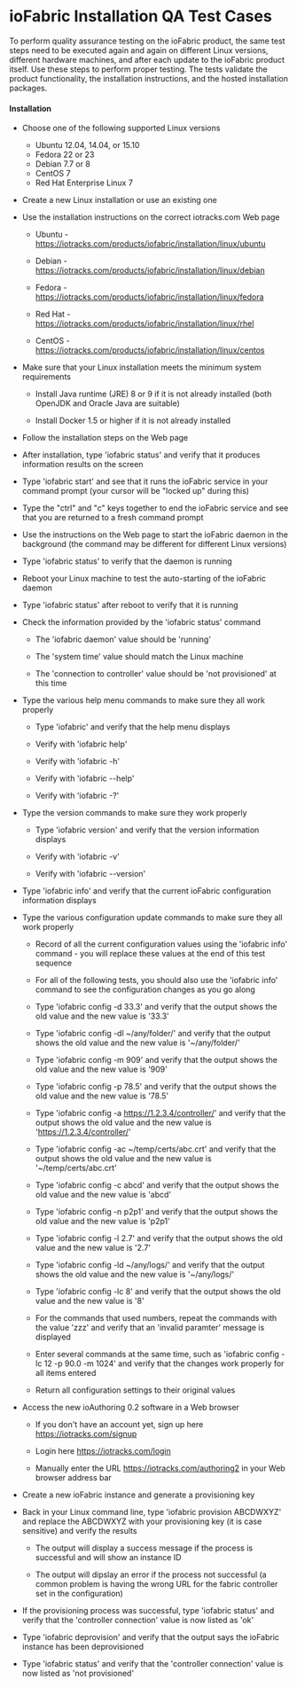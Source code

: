 # ioFabric Installation QA Test Cases

To perform quality assurance testing on the ioFabric product, the same test steps need to be executed again and again on different Linux versions, different hardware machines, and after each update to the ioFabric product itself. Use these steps to perform proper testing. The tests validate the product functionality, the installation instructions, and the hosted installation packages.

#### Installation

* Choose one of the following supported Linux versions

	* Ubuntu 12.04, 14.04, or 15.10
	* Fedora 22 or 23
	* Debian 7.7 or 8
	* CentOS 7
	* Red Hat Enterprise Linux 7

* Create a new Linux installation or use an existing one

* Use the installation instructions on the correct iotracks.com Web page

	* Ubuntu - <a href="https://iotracks.com/products/iofabric/installation/linux/ubuntu">https://iotracks.com/products/iofabric/installation/linux/ubuntu</a>

	* Debian - <a href="https://iotracks.com/products/iofabric/installation/linux/debian">https://iotracks.com/products/iofabric/installation/linux/debian</a>

	* Fedora - <a href="https://iotracks.com/products/iofabric/installation/linux/fedora">https://iotracks.com/products/iofabric/installation/linux/fedora</a>

	* Red Hat - <a href="https://iotracks.com/products/iofabric/installation/linux/rhel">https://iotracks.com/products/iofabric/installation/linux/rhel</a>

	* CentOS - <a href="https://iotracks.com/products/iofabric/installation/linux/centos">https://iotracks.com/products/iofabric/installation/linux/centos</a>

* Make sure that your Linux installation meets the minimum system requirements

	* Install Java runtime (JRE) 8 or 9 if it is not already installed (both OpenJDK and Oracle Java are suitable)

	* Install Docker 1.5 or higher if it is not already installed

* Follow the installation steps on the Web page

* After installation, type 'iofabric status' and verify that it produces information results on the screen

* Type 'iofabric start' and see that it runs the ioFabric service in your command prompt (your cursor will be "locked up" during this)

* Type the "ctrl" and "c" keys together to end the ioFabric service and see that you are returned to a fresh command prompt

* Use the instructions on the Web page to start the ioFabric daemon in the background (the command may be different for different Linux versions)

* Type 'iofabric status' to verify that the daemon is running

* Reboot your Linux machine to test the auto-starting of the ioFabric daemon

* Type 'iofabric status' after reboot to verify that it is running

* Check the information provided by the 'iofabric status' command

	* The 'iofabric daemon' value should be 'running'

	* The 'system time' value should match the Linux machine

	* The 'connection to controller' value should be 'not provisioned' at this time

* Type the various help menu commands to make sure they all work properly

	* Type 'iofabric' and verify that the help menu displays

	* Verify with 'iofabric help'

	* Verify with 'iofabric -h'

	* Verify with 'iofabric --help'

	* Verify with 'iofabric -?'

* Type the version commands to make sure they work properly

	* Type 'iofabric version' and verify that the version information displays

	* Verify with 'iofabric -v'

	* Verify with 'iofabric --version'

* Type 'iofabric info' and verify that the current ioFabric configuration information displays

* Type the various configuration update commands to make sure they all work properly

	* Record of all the current configuration values using the 'iofabric info' command - you will replace these values at the end of this test sequence

	* For all of the following tests, you should also use the 'iofabric info' command to see the configuration changes as you go along
	
	* Type 'iofabric config -d 33.3' and verify that the output shows the old value and the new value is '33.3'

	* Type 'iofabric config -dl ~/any/folder/' and verify that the output shows the old value and the new value is '~/any/folder/'

	* Type 'iofabric config -m 909' and verify that the output shows the old value and the new value is '909'

	* Type 'iofabric config -p 78.5' and verify that the output shows the old value and the new value is '78.5'

	* Type 'iofabric config -a https://1.2.3.4/controller/' and verify that the output shows the old value and the new value is 'https://1.2.3.4/controller/'

	* Type 'iofabric config -ac ~/temp/certs/abc.crt' and verify that the output shows the old value and the new value is '~/temp/certs/abc.crt'

	* Type 'iofabric config -c abcd' and verify that the output shows the old value and the new value is 'abcd'

	* Type 'iofabric config -n p2p1' and verify that the output shows the old value and the new value is 'p2p1'

	* Type 'iofabric config -l 2.7' and verify that the output shows the old value and the new value is '2.7'

	* Type 'iofabric config -ld ~/any/logs/' and verify that the output shows the old value and the new value is '~/any/logs/'

	* Type 'iofabric config -lc 8' and verify that the output shows the old value and the new value is '8'

	* For the commands that used numbers, repeat the commands with the value 'zzz' and verify that an 'invalid paramter' message is displayed

	* Enter several commands at the same time, such as 'iofabric config -lc 12 -p 90.0 -m 1024' and verify that the changes work properly for all items entered

	* Return all configuration settings to their original values

* Access the new ioAuthoring 0.2 software in a Web browser

	* If you don't have an account yet, sign up here <a href="https://iotracks.com/signup">https://iotracks.com/signup</a>

	* Login here <a href="https://iotracks.com/login">https://iotracks.com/login</a>

	* Manually enter the URL https://iotracks.com/authoring2 in your Web browser address bar

* Create a new ioFabric instance and generate a provisioning key

* Back in your Linux command line, type 'iofabric provision ABCDWXYZ' and replace the ABCDWXYZ with your provisioning key (it is case sensitive) and verify the results

	* The output will display a success message if the process is successful and will show an instance ID

	* The output will dipslay an error if the process not successful (a common problem is having the wrong URL for the fabric controller set in the configuration)

* If the provisioning process was successful, type 'iofabric status' and verify that the 'controller connection' value is now listed as 'ok'

* Type 'iofabric deprovision' and verify that the output says the ioFabric instance has been deprovisioned

* Type 'iofabric status' and verify that the 'controller connection' value is now listed as 'not provisioned'




